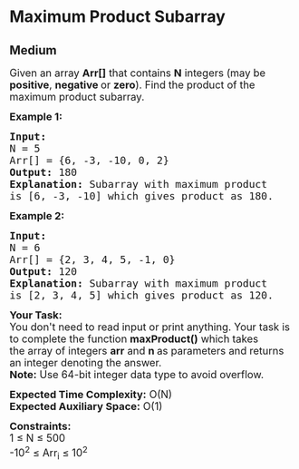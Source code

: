 # Maximum Product Subarray
## Medium 
<div class="problem-statement" style="user-select: auto;">
                <p style="user-select: auto;"></p><p style="user-select: auto;"><span style="font-size: 18px; user-select: auto;">Given an array <strong style="user-select: auto;">Arr[]</strong> that contains <strong style="user-select: auto;">N</strong> integers (may be <strong style="user-select: auto;">positive</strong>, <strong style="user-select: auto;">negative </strong>or <strong style="user-select: auto;">zero</strong>). Find the product of the maximum product subarray.</span></p>

<p style="user-select: auto;"><span style="font-size: 18px; user-select: auto;"><strong style="user-select: auto;">Example 1:</strong></span></p>

<pre style="user-select: auto;"><span style="font-size: 18px; user-select: auto;"><strong style="user-select: auto;">Input:
</strong>N = 5
Arr[] = {6, -3, -10, 0, 2}
<strong style="user-select: auto;">Output:</strong> 180
<strong style="user-select: auto;">Explanation:</strong> Subarray with maximum product
is [6, -3, -10] which gives product as 180.
</span></pre>

<p style="user-select: auto;"><span style="font-size: 18px; user-select: auto;"><strong style="user-select: auto;">Example 2:</strong></span></p>

<pre style="user-select: auto;"><span style="font-size: 18px; user-select: auto;"><strong style="user-select: auto;">Input:
</strong>N = 6
Arr[] = {2, 3, 4, 5, -1, 0}
<strong style="user-select: auto;">Output:</strong> 120
<strong style="user-select: auto;">Explanation:</strong> Subarray with maximum product
is [2, 3, 4, 5] which gives product as 120.
</span></pre>

<p style="user-select: auto;"><span style="font-size: 18px; user-select: auto;"><strong style="user-select: auto;">Your Task:</strong><br style="user-select: auto;">
You don't need to read input or print anything. Your task is to complete the function&nbsp;<strong style="user-select: auto;">maxProduct()</strong>&nbsp;which takes the&nbsp;array of integers&nbsp;<strong style="user-select: auto;">arr</strong>&nbsp;and&nbsp;<strong style="user-select: auto;">n&nbsp;</strong>as parameters and returns an integer&nbsp;denoting the answer.<br style="user-select: auto;">
<strong style="user-select: auto;">Note:</strong> Use 64-bit integer data type to avoid overflow.</span></p>

<p style="user-select: auto;"><span style="font-size: 18px; user-select: auto;"><strong style="user-select: auto;">Expected Time Complexity:</strong>&nbsp;O(N)<br style="user-select: auto;">
<strong style="user-select: auto;">Expected Auxiliary Space:</strong>&nbsp;O(1)</span></p>

<p style="user-select: auto;"><span style="font-size: 18px; user-select: auto;"><strong style="user-select: auto;">Constraints:</strong><br style="user-select: auto;">
1 ≤ N ≤ 500<br style="user-select: auto;">
-10<sup style="user-select: auto;">2</sup> ≤ Arr<sub style="user-select: auto;">i</sub> ≤ 10<sup style="user-select: auto;">2</sup></span></p>
 <p style="user-select: auto;"></p>
            </div>
